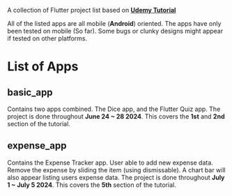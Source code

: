 A collection of Flutter project list based on [**Udemy Tutorial**](https://www.udemy.com/course/learn-flutter-dart-to-build-ios-android-apps/)

All of the listed apps are all mobile (**Android**) oriented. The apps have only been tested on mobile (So far). Some bugs or clunky designs might appear if tested on other platforms.

# List of Apps

## basic_app
Contains two apps combined. The Dice app, and the Flutter Quiz app. The project is done throughout **June 24 ~ 28 2024**. This covers the **1st** and **2nd** section of the tutorial.

## expense_app
Contains the Expense Tracker app. User able to add new expense data. Remove the expense by sliding the item (using dismissable). A chart bar will also appear listing users expense data. The project is done throughout **July 1  ~ July 5 2024**. This covers the **5th** section of the tutorial.

